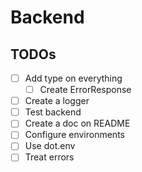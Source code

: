 # Backend

## TODOs

- [ ] Add type on everything
  - [ ] Create ErrorResponse
- [ ] Create a logger
- [ ] Test backend
- [ ] Create a doc on README
- [ ] Configure environments
- [ ] Use dot.env
- [ ] Treat errors
